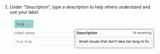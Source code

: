 1. Under "Description", type a description to help others understand and use your label. ![Field to type a label description](/assets/images/help/issues/label-description-field.png)
